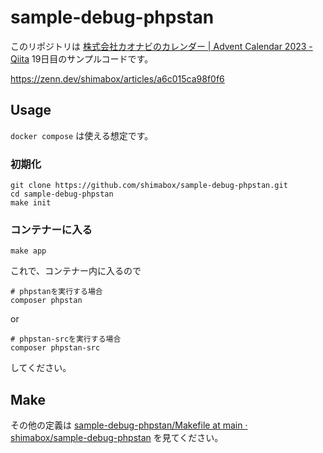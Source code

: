 # sample-debug-phpstan

このリポジトリは [株式会社カオナビのカレンダー | Advent Calendar 2023 - Qiita](https://qiita.com/advent-calendar/2023/kaonavi "株式会社カオナビのカレンダー | Advent Calendar 2023 - Qiita") 19日目のサンプルコードです。

https://zenn.dev/shimabox/articles/a6c015ca98f0f6

## Usage

`docker compose` は使える想定です。

### 初期化

```shell
git clone https://github.com/shimabox/sample-debug-phpstan.git
cd sample-debug-phpstan
make init
```

### コンテナーに入る

```shell
make app
```

これで、コンテナー内に入るので

```shell
# phpstanを実行する場合
composer phpstan
```

or

```shell
# phpstan-srcを実行する場合
composer phpstan-src
```

してください。

## Make

その他の定義は [sample-debug-phpstan/Makefile at main · shimabox/sample-debug-phpstan](https://github.com/shimabox/sample-debug-phpstan/blob/main/Makefile "sample-debug-phpstan/Makefile at main · shimabox/sample-debug-phpstan") を見てください。
